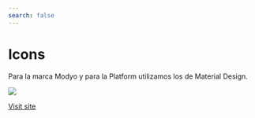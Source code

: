 ```yaml
---
search: false
---
```


# Icons

Para la marca Modyo y para la Platform utilizamos los de Material Design.

<img src="https://cloud.modyocdn.com/uploads/23b0533d-7127-4ccd-9b95-1c768428935d/original/icons.svg" style="margin-left: 0;">

[Visit site](https://materialdesignicons.com/)
